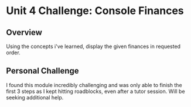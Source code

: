 # Unit 4 Challenge: Console Finances

## Overview

Using the concepts i've learned, display the given finances in requested order.

## Personal Challenge

I found this module incredibly challenging and was only able to finish the first 3 steps as I kept hitting roadblocks, even after a tutor session. Will be seeking additional help.